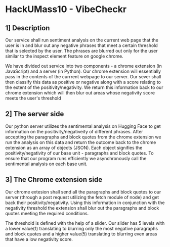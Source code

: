 # HackUMass10 - VibeCheckr

## 1] Description
Our service shall run sentiment analysis on the current web page that the user is in and blur out any negative phrases
that meet a certain threshold that is selected by the user. The phrases are blurred out only for the user 
similar to the inspect element feature on google chrome.

We have divided out service into two components - a chrome extension (in JavaScript) and a server (in Python).
Our chrome extension will essentially pass in the contents of the currrent webpage to our server.
Our sever shall then classify this data as positive or negative along with a score relating to the extent of the positivity/negativity.
We return this information back to our chrome extension which will then blur out areas whose negativity score meets the user's threshold

## 2] The server side
Our python server utilizes the sentimental analysis on Hugging Face to get information on the positivity/negativeity of different phrases.
After accepting the paragraphs and block quotes from the chrome extension we run the analysis on this data and return the outcome 
back to the chrome extension as an array of objects (JSON). Each object signifies the positivity/negativity of our base unit - paragraphs and block quotes.
To ensure that our program runs efficiently we asynchronously call the sentimental analysis on each base unit.

## 3] The Chrome extension side
Our chrome extesion shall send all the paragraphs and block quotes to our server (through a post request utilizing the fetch module of node)
and get back their positivity/negativity. Using this information in conjunction with the negativity threshold the extension 
shall blur out the paragraphs and block quotes meeting the required conditions.

The threshold is defined with the help of a slider. Our slider has 5 levels with a lower value(1) translating to blurring only the most negative paragraphs and block quotes and a higher value(5) translating to blurring even areas that have a low negativity score.
